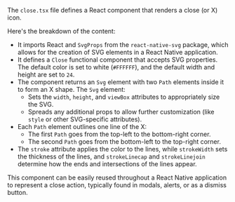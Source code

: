 The `close.tsx` file defines a React component that renders a close (or X) icon. 

Here's the breakdown of the content:

- It imports React and `SvgProps` from the `react-native-svg` package, which allows for the creation of SVG elements in a React Native application.
- It defines a `Close` functional component that accepts SVG properties. The default color is set to white (`#FFFFFF`), and the default width and height are set to `24`.
- The component returns an `Svg` element with two `Path` elements inside it to form an X shape. The `Svg` element:
  - Sets the `width`, `height`, and `viewBox` attributes to appropriately size the SVG.
  - Spreads any additional props to allow further customization (like `style` or other SVG-specific attributes).
- Each `Path` element outlines one line of the X:
  - The first `Path` goes from the top-left to the bottom-right corner.
  - The second `Path` goes from the bottom-left to the top-right corner.
- The `stroke` attribute applies the color to the lines, while `strokeWidth` sets the thickness of the lines, and `strokeLinecap` and `strokeLinejoin` determine how the ends and intersections of the lines appear.

This component can be easily reused throughout a React Native application to represent a close action, typically found in modals, alerts, or as a dismiss button.